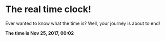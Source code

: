 # The real time clock!

Ever wanted to know what the time is? Well, your journey is about to end!

**The time is Nov 25, 2017, 00:02**